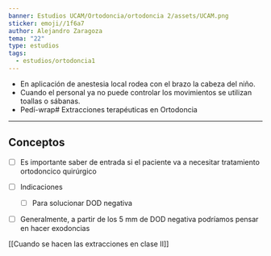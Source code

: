 ```yaml
---
banner: Estudios UCAM/Ortodoncia/ortodoncia 2/assets/UCAM.png
sticker: emoji//1f6a7
author: Alejandro Zaragoza
tema: "22"
type: estudios
tags:
  - estudios/ortodoncia1
---
```


- En aplicación de anestesia local rodea con el brazo la cabeza del niño.
- Cuando el personal ya no puede controlar los movimientos se utilizan toallas o sábanas.
- Pedí-wrap# Extracciones terapéuticas en Ortodoncia
___
## Conceptos
- [ ] Es importante saber de entrada si el paciente va a necesitar tratamiento ortodoncico quirúrgico
- [ ] Indicaciones
	- [ ] Para solucionar DOD negativa
- [ ] Generalmente, a partir de los 5 mm de DOD negativa podríamos pensar en hacer exodoncias



[[Cuando se hacen las extracciones en clase II]]  